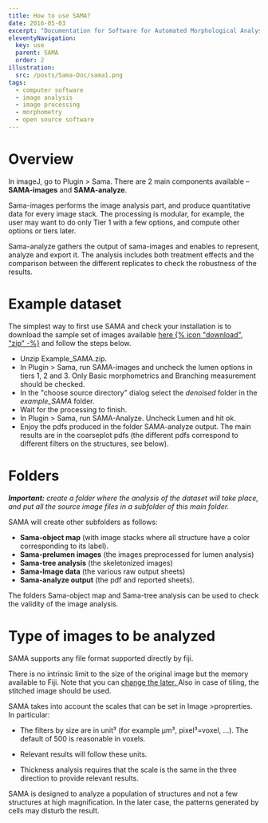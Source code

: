 ```yaml
---
title: How to use SAMA?
date: 2016-05-03
excerpt: "Documentation for Software for Automated Morphological Analysis : an overview of SAMA use and principles."
eleventyNavigation:
  key: use
  parent: SAMA
  order: 2
illustration: 
  src: /posts/Sama-Doc/sama1.png
tags: 
  - computer software
  - image analysis
  - image processing
  - morphometry
  - open source software
---
```



# Overview

In imageJ, go to Plugin > Sama. There are 2 main components available – **SAMA-images** and **SAMA-analyze**.

Sama-images performs the image analysis part, and produce quantitative data for every image stack. The processing is modular, for example, the user may want to do only Tier 1 with a few options, and compute other options or tiers later.

Sama-analyze gathers the output of sama-images and enables to represent, analyze and export it. The analysis includes both treatment effects and the comparison between the different replicates to check the robustness of the results.

# Example dataset

The simplest way to first use SAMA and check your installation is to download the sample set of images available [here&nbsp;{% icon "download", "zip" -%}](http://montevil.theobio.org/sites/montevil.theobio.org/files/sama/example_SAMA.zip) and follow the steps below.

*   Unzip Example_SAMA.zip.
*   In Plugin > Sama, run SAMA-images and uncheck the lumen options in tiers 1, 2 and 3\. Only Basic morphometrics and Branching measurement should be checked.
*   In the "choose source directory" dialog select the _denoised_ folder in the _example_SAMA_ folder.
*   Wait for the processing to finish.
*   In Plugin > Sama, run SAMA-Analyze. Uncheck Lumen and hit ok.
*   Enjoy the pdfs produced in the folder SAMA-analyze output. The main results are in the coarseplot pdfs (the different pdfs correspond to different filters on the structures, see below).

# Folders

***Important:*** _create a folder where the analysis of the dataset will take place, and put all the source image files in a subfolder of this main folder._

SAMA will create other subfolders as follows:

*   **Sama-object map** (with image stacks where all structure have a color corresponding to its label).
*   **Sama-prelumen images** (the images preprocessed for lumen analysis)
*   **Sama-tree analysis** (the skeletonized images)
*   **Sama-Image data** (the various raw output sheets)
*   **Sama-analyze output** (the pdf and reported sheets).


The folders Sama-object map and Sama-tree analysis can be used to check the validity of the image analysis.

# Type of images to be analyzed

SAMA supports any file format supported directly by fiji.

There is no intrinsic limit to the size of the original image but the memory available to Fiji. Note that you can [change the later. ](http://scientificandhpcomputing.blogspot.fr/2010/12/set-maximum-memory-limit-in-fiji.html)Also in case of tiling, the stitched image should be used.

SAMA takes into account the scales that can be set in Image >proprerties. In particular:

*   The filters by size are in unit³ (for example µm³, pixel³=voxel, …). The default of 500 is reasonable in voxels.

*   Relevant results will follow these units.

*   Thickness analysis requires that the scale is the same in the three direction to provide relevant results.

SAMA is designed to analyze a population of structures and not a few structures at high magnification. In the later case, the patterns generated by cells may disturb the result.
